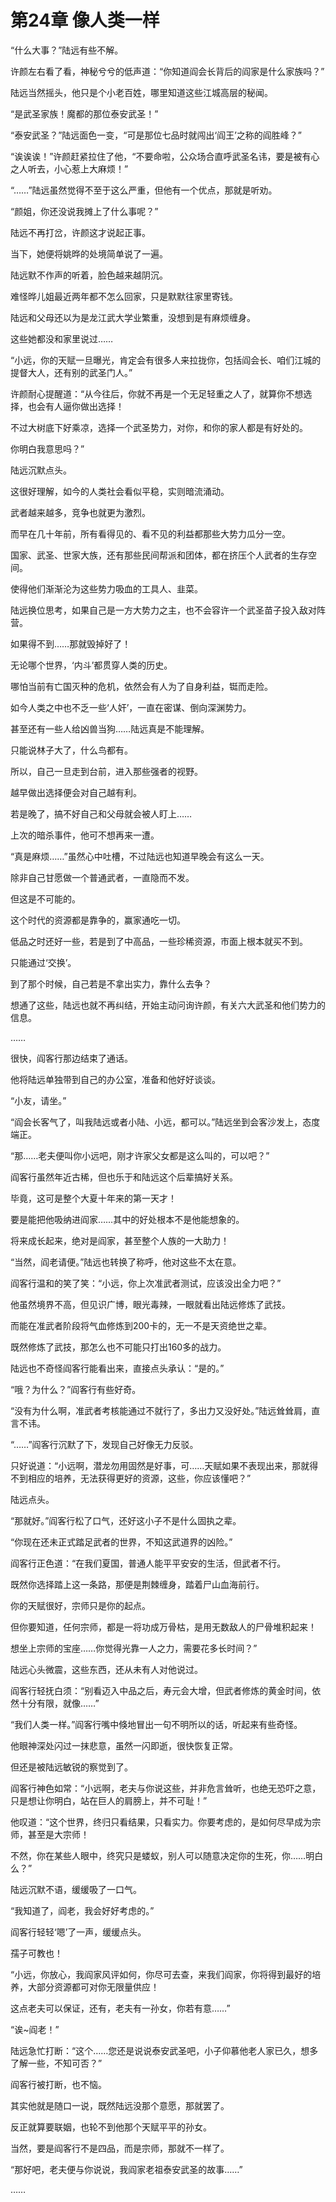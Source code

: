 # 第24章 像人类一样

“什么大事？”陆远有些不解。

许颜左右看了看，神秘兮兮的低声道：“你知道阎会长背后的阎家是什么家族吗？”

陆远当然摇头，他只是个小老百姓，哪里知道这些江城高层的秘闻。

“是武圣家族！魔都的那位泰安武圣！”

“泰安武圣？”陆远面色一变，“可是那位七品时就闯出‘阎王’之称的阎胜峰？”

“诶诶诶！”许颜赶紧拉住了他，“不要命啦，公众场合直呼武圣名讳，要是被有心之人听去，小心惹上大麻烦！”

“……”陆远虽然觉得不至于这么严重，但他有一个优点，那就是听劝。

“颜姐，你还没说我摊上了什么事呢？”

陆远不再打岔，许颜这才说起正事。

当下，她便将姚晔的处境简单说了一遍。

陆远默不作声的听着，脸色越来越阴沉。

难怪晔儿姐最近两年都不怎么回家，只是默默往家里寄钱。

陆远和父母还以为是龙江武大学业繁重，没想到是有麻烦缠身。

这些她都没和家里说过……

“小远，你的天赋一旦曝光，肯定会有很多人来拉拢你，包括阎会长、咱们江城的提督大人，还有别的武圣门人。”

许颜耐心提醒道：“从今往后，你就不再是一个无足轻重之人了，就算你不想选择，也会有人逼你做出选择！

不过大树底下好乘凉，选择一个武圣势力，对你，和你的家人都是有好处的。

你明白我意思吗？”

陆远沉默点头。

这很好理解，如今的人类社会看似平稳，实则暗流涌动。

武者越来越多，竞争也就更为激烈。

而早在几十年前，所有看得见的、看不见的利益都那些大势力瓜分一空。

国家、武圣、世家大族，还有那些民间帮派和团体，都在挤压个人武者的生存空间。

使得他们渐渐沦为这些势力吸血的工具人、韭菜。

陆远换位思考，如果自己是一方大势力之主，也不会容许一个武圣苗子投入敌对阵营。

如果得不到……那就毁掉好了！

无论哪个世界，‘内斗’都贯穿人类的历史。

哪怕当前有亡国灭种的危机，依然会有人为了自身利益，铤而走险。

如今人类之中也不乏一些‘人奸’，一直在密谋、倒向深渊势力。

甚至还有一些人给凶兽当狗……陆远真是不能理解。

只能说林子大了，什么鸟都有。

所以，自己一旦走到台前，进入那些强者的视野。

越早做出选择便会对自己越有利。

若是晚了，搞不好自己和父母就会被人盯上……

上次的暗杀事件，他可不想再来一遭。

“真是麻烦……”虽然心中吐槽，不过陆远也知道早晚会有这么一天。

除非自己甘愿做一个普通武者，一直隐而不发。

但这是不可能的。

这个时代的资源都是靠争的，赢家通吃一切。

低品之时还好一些，若是到了中高品，一些珍稀资源，市面上根本就买不到。

只能通过‘交换’。

到了那个时候，自己若是不拿出实力，靠什么去争？

想通了这些，陆远也就不再纠结，开始主动问询许颜，有关六大武圣和他们势力的信息。

……

很快，阎客行那边结束了通话。

他将陆远单独带到自己的办公室，准备和他好好谈谈。

“小友，请坐。”

“阎会长客气了，叫我陆远或者小陆、小远，都可以。”陆远坐到会客沙发上，态度端正。

“那……老夫便叫你小远吧，刚才许家父女都是这么叫的，可以吧？”

阎客行虽然年近古稀，但也乐于和陆远这个后辈搞好关系。

毕竟，这可是整个大夏十年来的第一天才！

要是能把他吸纳进阎家……其中的好处根本不是他能想象的。

将来成长起来，绝对是阎家，甚至整个人族的一大助力！

“当然，阎老请便。”陆远也转换了称呼，他对这些不太在意。

阎客行温和的笑了笑：“小远，你上次准武者测试，应该没出全力吧？”

他虽然境界不高，但见识广博，眼光毒辣，一眼就看出陆远修炼了武技。

而能在准武者阶段将气血修炼到200卡的，无一不是天资绝世之辈。

既然修炼了武技，那怎么也不可能只打出160多的战力。

陆远也不奇怪阎客行能看出来，直接点头承认：“是的。”

“哦？为什么？”阎客行有些好奇。

“没有为什么啊，准武者考核能通过不就行了，多出力又没好处。”陆远耸耸肩，直言不讳。

“……”阎客行沉默了下，发现自己好像无力反驳。

只好说道：“小远啊，潜龙勿用固然是好事，可……天赋如果不表现出来，那就得不到相应的培养，无法获得更好的资源，这些，你应该懂吧？”

陆远点头。

“那就好。”阎客行松了口气，还好这小子不是什么固执之辈。

“你现在还未正式踏足武者的世界，不知这武道界的凶险。”

阎客行正色道：“在我们夏国，普通人能平平安安的生活，但武者不行。

既然你选择踏上这一条路，那便是荆棘缠身，踏着尸山血海前行。

你的天赋很好，宗师只是你的起点。

但你要知道，任何宗师，都是一将功成万骨枯，是用无数敌人的尸骨堆积起来！

想坐上宗师的宝座……你觉得光靠一人之力，需要花多长时间？”

陆远心头微震，这些东西，还从未有人对他说过。

阎客行轻抚白须：“别看迈入中品之后，寿元会大增，但武者修炼的黄金时间，依然十分有限，就像……”

“我们人类一样。”阎客行嘴中倏地冒出一句不明所以的话，听起来有些奇怪。

他眼神深处闪过一抹悲意，虽然一闪即逝，很快恢复正常。

但还是被陆远敏锐的察觉到了。

阎客行神色如常：“小远啊，老夫与你说这些，并非危言耸听，也绝无恐吓之意，只是想让你明白，站在巨人的肩膀上，并不可耻！”

他叹道：“这个世界，终归只看结果，只看实力。你要考虑的，是如何尽早成为宗师，甚至是大宗师！

不然，你在某些人眼中，终究只是蝼蚁，别人可以随意决定你的生死，你……明白么？”

陆远沉默不语，缓缓吸了一口气。

“我知道了，阎老，我会好好考虑的。”

阎客行轻轻‘嗯’了一声，缓缓点头。

孺子可教也！

“小远，你放心，我阎家风评如何，你尽可去查，来我们阎家，你将得到最好的培养，大部分资源都可对你无限量供应！

这点老夫可以保证，还有，老夫有一孙女，你若有意……”

“诶\~阎老！”

陆远急忙打断：“这个……您还是说说泰安武圣吧，小子仰慕他老人家已久，想多了解一些，不知可否？”

阎客行被打断，也不恼。

其实他就是随口一说，既然陆远没那个意愿，那就罢了。

反正就算要联姻，也轮不到他那个天赋平平的孙女。

当然，要是阎客行不是四品，而是宗师，那就不一样了。

“那好吧，老夫便与你说说，我阎家老祖泰安武圣的故事……”

……
